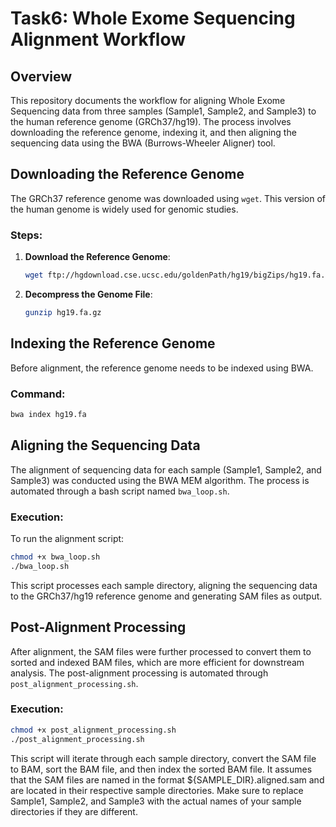 # Task6: Whole Exome Sequencing Alignment Workflow

## Overview

This repository documents the workflow for aligning Whole Exome Sequencing data from three samples (Sample1, Sample2, and Sample3) to the human reference genome (GRCh37/hg19). The process involves downloading the reference genome, indexing it, and then aligning the sequencing data using the BWA (Burrows-Wheeler Aligner) tool.

## Downloading the Reference Genome

The GRCh37 reference genome was downloaded using `wget`. This version of the human genome is widely used for genomic studies.

### Steps:

1. **Download the Reference Genome**:
   ```bash
   wget ftp://hgdownload.cse.ucsc.edu/goldenPath/hg19/bigZips/hg19.fa.gz
   ```
2. **Decompress the Genome File**:
   ```bash
   gunzip hg19.fa.gz
   ```

## Indexing the Reference Genome
Before alignment, the reference genome needs to be indexed using BWA.
### Command:
```bash
bwa index hg19.fa
```

## Aligning the Sequencing Data

The alignment of sequencing data for each sample (Sample1, Sample2, and Sample3) was conducted using the BWA MEM algorithm. The process is automated through a bash script named `bwa_loop.sh`.

### Execution:

To run the alignment script:
```bash
chmod +x bwa_loop.sh
./bwa_loop.sh
```
This script processes each sample directory, aligning the sequencing data to the GRCh37/hg19 reference genome and generating SAM files as output.

## Post-Alignment Processing
After alignment, the SAM files were further processed to convert them to sorted and indexed BAM files, which are more efficient for downstream analysis. The post-alignment processing is automated through `post_alignment_processing.sh`.

### Execution:
```bash
chmod +x post_alignment_processing.sh
./post_alignment_processing.sh
```
This script will iterate through each sample directory, convert the SAM file to BAM, sort the BAM file, and then index the sorted BAM file. It assumes that the SAM files are named in the format ${SAMPLE_DIR}.aligned.sam and are located in their respective sample directories. Make sure to replace Sample1, Sample2, and Sample3 with the actual names of your sample directories if they are different.

